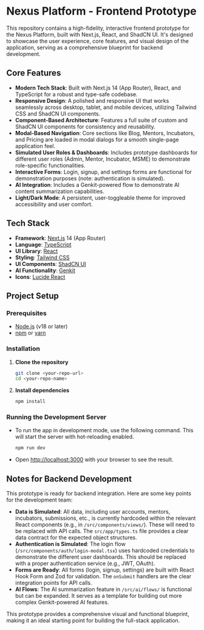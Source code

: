 # Nexus Platform - Frontend Prototype

This repository contains a high-fidelity, interactive frontend prototype for the Nexus Platform, built with Next.js, React, and ShadCN UI. It's designed to showcase the user experience, core features, and visual design of the application, serving as a comprehensive blueprint for backend development.

## Core Features

-   **Modern Tech Stack**: Built with Next.js 14 (App Router), React, and TypeScript for a robust and type-safe codebase.
-   **Responsive Design**: A polished and responsive UI that works seamlessly across desktop, tablet, and mobile devices, utilizing Tailwind CSS and ShadCN UI components.
-   **Component-Based Architecture**: Features a full suite of custom and ShadCN UI components for consistency and reusability.
-   **Modal-Based Navigation**: Core sections like Blog, Mentors, Incubators, and Pricing are loaded in modal dialogs for a smooth single-page application feel.
-   **Simulated User Roles & Dashboards**: Includes prototype dashboards for different user roles (Admin, Mentor, Incubator, MSME) to demonstrate role-specific functionalities.
-   **Interactive Forms**: Login, signup, and settings forms are functional for demonstration purposes (note: authentication is simulated).
-   **AI Integration**: Includes a Genkit-powered flow to demonstrate AI content summarization capabilities.
-   **Light/Dark Mode**: A persistent, user-toggleable theme for improved accessibility and user comfort.

## Tech Stack

-   **Framework**: [Next.js](https://nextjs.org/) 14 (App Router)
-   **Language**: [TypeScript](https://www.typescriptlang.org/)
-   **UI Library**: [React](https://reactjs.org/)
-   **Styling**: [Tailwind CSS](https://tailwindcss.com/)
-   **UI Components**: [ShadCN UI](https://ui.shadcn.com/)
-   **AI Functionality**: [Genkit](https://firebase.google.com/docs/genkit)
-   **Icons**: [Lucide React](https://lucide.dev/)

## Project Setup

### Prerequisites

-   [Node.js](https://nodejs.org/) (v18 or later)
-   [npm](https://www.npmjs.com/) or [yarn](https://yarnpkg.com/)

### Installation

1.  **Clone the repository**
    ```bash
    git clone <your-repo-url>
    cd <your-repo-name>
    ```

2.  **Install dependencies**
    ```bash
    npm install
    ```

### Running the Development Server

-   To run the app in development mode, use the following command. This will start the server with hot-reloading enabled.
    ```bash
    npm run dev
    ```
-   Open [http://localhost:3000](http://localhost:3000) with your browser to see the result.

## Notes for Backend Development

This prototype is ready for backend integration. Here are some key points for the development team:

-   **Data is Simulated**: All data, including user accounts, mentors, incubators, submissions, etc., is currently hardcoded within the relevant React components (e.g., in `/src/components/views/`). These will need to be replaced with API calls. The `src/app/types.ts` file provides a clear data contract for the expected object structures.
-   **Authentication is Simulated**: The login flow (`/src/components/auth/login-modal.tsx`) uses hardcoded credentials to demonstrate the different user dashboards. This should be replaced with a proper authentication service (e.g., JWT, OAuth).
-   **Forms are Ready**: All forms (login, signup, settings) are built with React Hook Form and Zod for validation. The `onSubmit` handlers are the clear integration points for API calls.
-   **AI Flows**: The AI summarization feature in `/src/ai/flows/` is functional but can be expanded. It serves as a template for building out more complex Genkit-powered AI features.

This prototype provides a comprehensive visual and functional blueprint, making it an ideal starting point for building the full-stack application.
